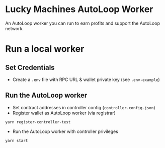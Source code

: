 # Lucky Machines AutoLoop Worker

An AutoLoop worker you can run to earn profits and support the AutoLoop network.

# Run a local worker

## Set Credentials

- Create a `.env` file with RPC URL & wallet private key (see `.env-example`)

## Run the AutoLoop worker

- Set contract addresses in controller config (`controller.config.json`)
- Register wallet as AutoLoop worker (via registrar)

```shell
yarn register-controller-test
```

- Run the AutoLoop worker with controller privileges

```shell
yarn start
```
